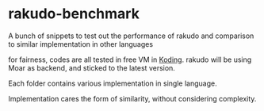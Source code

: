 # rakudo-benchmark
A bunch of snippets to test out the performance of rakudo and comparison to similar implementation in other languages

for fairness, codes are all tested in free VM in [Koding](koding.com). rakudo will be using Moar as backend, and sticked to the latest version.

Each folder contains various implementation in single language.

Implementation cares the form of similarity, without considering complexity.

